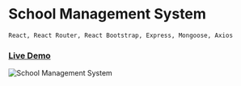 # School Management System

```
React, React Router, React Bootstrap, Express, Mongoose, Axios
```

### <a href="https://school-system-client1.vercel.app/">Live Demo</a>

<img alt="School Management System" src="https://raw.githubusercontent.com/oguzhanuyanik-sr/school-management-system/master/screenshot.png" />
